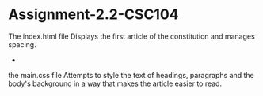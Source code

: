 # Assignment-2.2-CSC104


The index.html file Displays the first article of the constitution and manages spacing.

-

the main.css file Attempts to style the text of headings, paragraphs and the body's background in a way that makes the article easier to read.
